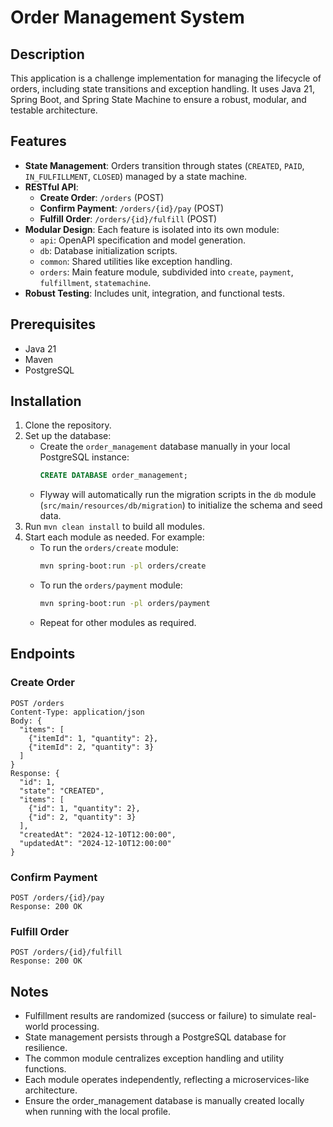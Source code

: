 # Order Management System

## Description
This application is a challenge implementation for managing the lifecycle of orders, including state transitions and exception handling. It uses Java 21, Spring Boot, and Spring State Machine to ensure a robust, modular, and testable architecture.

## Features
- **State Management**: Orders transition through states (`CREATED`, `PAID`, `IN_FULFILLMENT`, `CLOSED`) managed by a state machine.
- **RESTful API**:
    - **Create Order**: `/orders` (POST)
    - **Confirm Payment**: `/orders/{id}/pay` (POST)
    - **Fulfill Order**: `/orders/{id}/fulfill` (POST)
- **Modular Design**: Each feature is isolated into its own module:
    - `api`: OpenAPI specification and model generation.
    - `db`: Database initialization scripts.
    - `common`: Shared utilities like exception handling.
    - `orders`: Main feature module, subdivided into `create`, `payment`, `fulfillment`, `statemachine`.
- **Robust Testing**: Includes unit, integration, and functional tests.

## Prerequisites
- Java 21
- Maven
- PostgreSQL

## Installation
1. Clone the repository.
2. Set up the database:
    - Create the `order_management` database manually in your local PostgreSQL instance:
      ```sql
      CREATE DATABASE order_management;
      ```
    - Flyway will automatically run the migration scripts in the `db` module (`src/main/resources/db/migration`) to initialize the schema and seed data.
3. Run `mvn clean install` to build all modules.
4. Start each module as needed. For example:
    - To run the `orders/create` module:
      ```bash
      mvn spring-boot:run -pl orders/create
      ```
    - To run the `orders/payment` module:
      ```bash
      mvn spring-boot:run -pl orders/payment
      ```
    - Repeat for other modules as required.

## Endpoints
### Create Order
```http
POST /orders
Content-Type: application/json
Body: {
  "items": [
    {"itemId": 1, "quantity": 2},
    {"itemId": 2, "quantity": 3}
  ]
}
Response: {
  "id": 1,
  "state": "CREATED",
  "items": [
    {"id": 1, "quantity": 2},
    {"id": 2, "quantity": 3}
  ],
  "createdAt": "2024-12-10T12:00:00",
  "updatedAt": "2024-12-10T12:00:00"
}
```
### Confirm Payment
```http
POST /orders/{id}/pay
Response: 200 OK
```
### Fulfill Order
```http
POST /orders/{id}/fulfill
Response: 200 OK
```

## Notes

- Fulfillment results are randomized (success or failure) to simulate real-world processing.
- State management persists through a PostgreSQL database for resilience.
- The common module centralizes exception handling and utility functions.
- Each module operates independently, reflecting a microservices-like architecture.
- Ensure the order_management database is manually created locally when running with the local profile.


